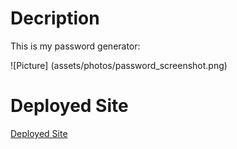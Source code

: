 # Decription
This is my password generator:

![Picture] (assets/photos/password_screenshot.png)

# Deployed Site
[Deployed Site]("https://ianferguson-36.github.io/make-a-password/")

